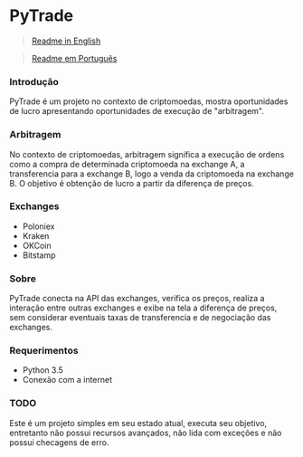# PyTrade

> [Readme in English](http://github.com)

> [Readme em Português](http://github.com)

### Introdução
PyTrade é um projeto no contexto de criptomoedas, mostra oportunidades de lucro apresentando oportunidades de execução de "arbitragem".

### Arbitragem
No contexto de criptomoedas, arbitragem significa a execução de ordens como a compra de determinada criptomoeda na exchange A, a transferencia  para a exchange B, logo a venda da criptomoeda na exchange B. O objetivo é obtenção de lucro a partir da diferença de preços.

### Exchanges
- Poloniex
- Kraken
- OKCoin
- Bitstamp

### Sobre
PyTrade conecta na API das exchanges, verifica os preços, realiza a interação entre outras exchanges e exibe na tela a diferença de preços, sem considerar eventuais taxas de transferencia e de negociação das exchanges.

### Requerimentos
- Python 3.5
- Conexão com a internet

### TODO
Este é um projeto simples em seu estado atual, executa seu objetivo, entretanto não possui recursos avançados, não lida com exceções e não possui checagens de erro.
